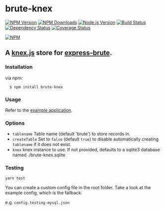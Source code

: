 # brute-knex

[![NPM Version][npm-version-image]][npm-url]
[![NPM Downloads][npm-downloads-image]][npm-url]
[![Node.js Version][node-image]][node-url]
[![Build Status][travis-image]][travis-url]
[![Dependency Status][dependencies-image]][dependencies-url]
[![Coverage Status][coveralls-image]][coveralls-url]

[![NPM][npm-image]][npm-url]

## A [knex.js](http://knexjs.org/) store for [express-brute](https://github.com/AdamPflug/express-brute).

### Installation

  via npm:

      $ npm install brute-knex

### Usage

Refer to the [example application](https://github.com/llambda/brute-knex/blob/master/example.js).

### Options

- `tablename`         Table name (default 'brute') to store records in.
- `createTable`       Set to `false` (default `true`) to disable automatically creating `tablename` if it does not exist.
- `knex`              knex instance to use. If not provided, defaults to a sqlite3 database named ./brute-knex.sqlite

### Testing

`yarn test`

You can create a custom config file in the root folder.
Take a look at the example config, which is the fallback.

e.g. `config.testing-mysql.json`

[npm-version-image]: https://img.shields.io/npm/v/brute-knex.svg
[npm-downloads-image]: https://img.shields.io/npm/dm/brute-knex.svg
[npm-image]: https://nodei.co/npm/brute-knex.png?downloads=true&downloadRank=true&stars=true
[npm-url]: https://npmjs.org/package/brute-knex
[travis-image]: https://img.shields.io/travis/llambda/brute-knex/master.svg
[travis-url]: https://travis-ci.org/llambda/brute-knex
[dependencies-image]: https://david-dm.org/llambda/brute-knex.svg?style=flat
[dependencies-url]: https://david-dm.org/llambda/brute-knex
[coveralls-image]: https://img.shields.io/coveralls/llambda/brute-knex/master.svg
[coveralls-url]: https://coveralls.io/r/llambda/brute-knex?branch=master
[node-image]: https://img.shields.io/node/v/brute-knex.svg
[node-url]: http://nodejs.org/download/
[gitter-join-chat-image]: https://badges.gitter.im/Join%20Chat.svg
[gitter-channel-url]: https://gitter.im/llambda/brute-knex
[express-session-url]: https://github.com/expressjs/session
[io-url]: https://iojs.org

